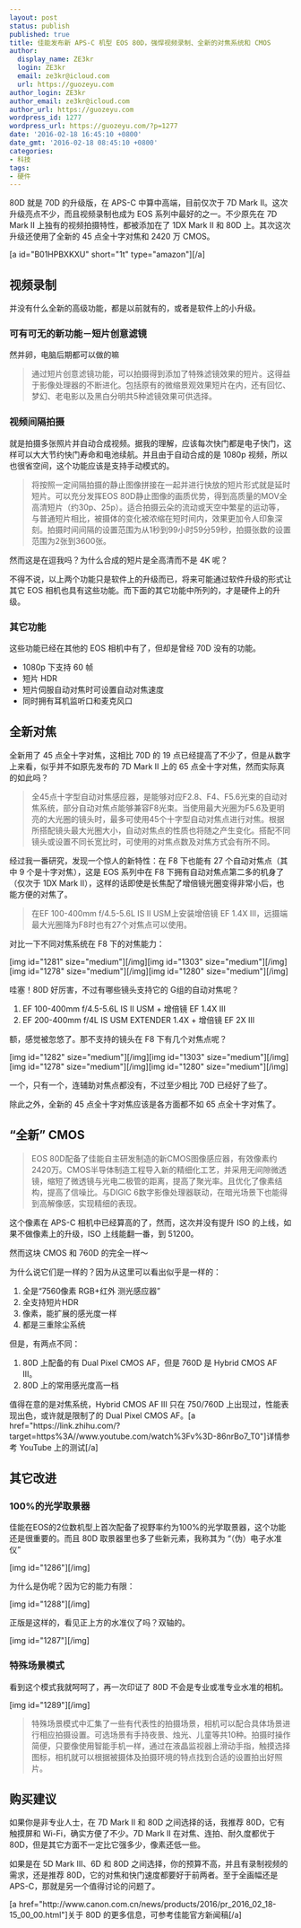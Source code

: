```yaml
---
layout: post
status: publish
published: true
title: 佳能发布新 APS-C 机型 EOS 80D，强悍视频录制、全新的对焦系统和 CMOS
author:
  display_name: ZE3kr
  login: ZE3kr
  email: ze3kr@icloud.com
  url: https://guozeyu.com
author_login: ZE3kr
author_email: ze3kr@icloud.com
author_url: https://guozeyu.com
wordpress_id: 1277
wordpress_url: https://guozeyu.com/?p=1277
date: '2016-02-18 16:45:10 +0800'
date_gmt: '2016-02-18 08:45:10 +0800'
categories:
- 科技
tags:
- 硬件
---
```

<p>80D 就是 70D 的升级版，在 APS-C 中算中高端，目前仅次于 7D Mark II。这次升级亮点不少，而且视频录制也成为 EOS 系列中最好的之一。不少原先在 7D Mark II 上独有的视频拍摄特性，都被添加在了 1DX Mark II 和 80D 上。其次这次升级还使用了全新的 45 点全十字对焦和 2420 万 CMOS。</p>
<p>[a id="B01HPBXKXU" short="1t" type="amazon"][/a]</p>
<h2>视频录制</h2>
<p>并没有什么全新的高级功能，都是以前就有的，或者是软件上的小升级。<!--more--></p>
<h3>可有可无的新功能－短片创意滤镜</h3>
<p>然并卵，电脑后期都可以做的嘛</p>
<blockquote><p>通过短片创意滤镜功能，可以拍摄得到添加了特殊滤镜效果的短片。这得益于影像处理器的不断进化。包括原有的微缩景观效果短片在内，还有回忆、梦幻、老电影以及黑白分明共5种滤镜效果可供选择。</p></blockquote>
<h3>视频间隔拍摄</h3>
<p>就是拍摄多张照片并自动合成视频。据我的理解，应该每次快门都是电子快门，这样可以大大节约快门寿命和电池续航。并且由于自动合成的是 1080p 视频，所以也很省空间，这个功能应该是支持手动模式的。</p>
<blockquote><p>将按照一定间隔拍摄的静止图像拼接在一起并进行快放的短片形式就是延时短片。可以充分发挥EOS 80D静止图像的画质优势，得到高质量的MOV全高清短片（约30p、25p）。适合拍摄云朵的流动或天空中繁星的运动等，与普通短片相比，被摄体的变化被浓缩在短时间内，效果更加令人印象深刻。拍摄时间间隔的设置范围为从1秒到99小时59分59秒，拍摄张数的设置范围为2张到3600张。</p></blockquote>
<p>然而这是在逗我吗？为什么合成的短片是全高清而不是 4K 呢？</p>
<p>不得不说，以上两个功能只是软件上的升级而已，将来可能通过软件升级的形式让其它 EOS 相机也具有这些功能。而下面的其它功能中所列的，才是硬件上的升级。</p>
<h3>其它功能</h3>
<p>这些功能已经在其他的 EOS 相机中有了，但却是曾经 70D 没有的功能。</p>
<ul>
<li>1080p 下支持 60 帧</li>
<li>短片 HDR</li>
<li>短片伺服自动对焦时可设置自动对焦速度</li>
<li>同时拥有耳机监听口和麦克风口</li>
</ul>
<h2>全新对焦</h2>
<p>全新用了 45 点全十字对焦，这相比 70D 的 19 点已经提高了不少了，但是从数字上来看，似乎并不如原先发布的 7D Mark II 上的 65 点全十字对焦，然而实际真的如此吗？</p>
<blockquote><p>全45点十字型自动对焦感应器，是能够对应F2.8、F4、F5.6光束的自动对焦系统，部分自动对焦点能够兼容F8光束。当使用最大光圈为F5.6及更明亮的大光圈的镜头时，最多可使用45个十字型自动对焦点进行对焦。根据所搭配镜头最大光圈大小，自动对焦点的性质也将随之产生变化。搭配不同镜头或设置不同长宽比时，可使用的对焦点数及对焦方式会有所不同。</p></blockquote>
<p>经过我一番研究，发现一个惊人的新特性：在 F8 下也能有 27 个自动对焦点（其中 9 个是十字对焦），这是 EOS 系列中在 F8 下拥有自动对焦点第二多的机身了（仅次于 1DX Mark II），这样的话即使是长焦配了增倍镜光圈变得非常小后，也能方便的对焦了。</p>
<blockquote><p>在EF 100-400mm f/4.5-5.6L IS II USM上安装增倍镜 EF 1.4X III，远摄端最大光圈降为F8时也有27个对焦点可以使用。</p></blockquote>
<p>对比一下不同对焦系统在 F8 下的对焦能力：</p>
<p>[img id="1281" size="medium"][/img][img id="1303" size="medium"][/img][img id="1278" size="medium"][/img][img id="1280" size="medium"][/img]</p>
<p>哇塞！80D 好厉害，不过有哪些镜头支持它的 G组的自动对焦呢？</p>
<ol>
<li>EF 100-400mm f/4.5-5.6L IS II USM + 增倍镜 EF 1.4X III</li>
<li>EF 200-400mm f/4L IS USM EXTENDER 1.4X + 增倍镜 EF 2X III</li>
</ol>
<p>额，感觉被忽悠了。那不支持的镜头在 F8 下有几个对焦点呢？</p>
<p>[img id="1282" size="medium"][/img][img id="1303" size="medium"][/img][img id="1278" size="medium"][/img][img id="1280" size="medium"][/img]</p>
<p>一个，只有一个，连辅助对焦点都没有，不过至少相比 70D 已经好了些了。</p>
<p>除此之外，全新的 45 点全十字对焦应该是各方面都不如 65 点全十字对焦了。</p>
<h2>“全新” CMOS</h2>
<blockquote><p>EOS 80D配备了佳能自主研发制造的新CMOS图像感应器，有效像素约2420万。CMOS半导体制造工程导入新的精细化工艺，并采用无间隙微透镜，缩短了微透镜与光电二极管的距离，提高了聚光率。且优化了像素结构，提高了信噪比。与DIGIC 6数字影像处理器联动，在暗光场景下也能得到高解像感，实现精细的表现。</p></blockquote>
<p>这个像素在 APS-C 相机中已经算高的了，然而，这次并没有提升 ISO 的上线，如果不做像素上的升级，ISO 上线能翻一番，到 51200。</p>
<p>然而这块 CMOS 和 760D 的完全一样～</p>
<p>为什么说它们是一样的？因为从这里可以看出似乎是一样的：</p>
<ol>
<li>全是“7560像素 RGB+红外 测光感应器”</li>
<li>全支持短片HDR</li>
<li>像素，能扩展的感光度一样</li>
<li>都是三重除尘系统</li>
</ol>
<p>但是，有两点不同：</p>
<ol>
<li>80D 上配备的有 Dual Pixel CMOS AF，但是 760D 是 Hybrid CMOS AF III。</li>
<li>80D 上的常用感光度高一档</li>
</ol>
<p>值得在意的是对焦系统，Hybrid CMOS AF III 只在 750/760D 上出现过，性能表现出色，或许就是限制了的 Dual Pixel CMOS AF。[a href="https://link.zhihu.com/?target=https%3A//www.youtube.com/watch%3Fv%3D-86nrBo7_T0"]详情参考 YouTube 上的测试[/a]</p>
<h2>其它改进</h2>
<h3>100%的光学取景器</h3>
<p>佳能在EOS的2位数机型上首次配备了视野率约为100%的光学取景器，这个功能还是很重要的。而且 80D 取景器里也多了些新元素，我称其为 “（伪）电子水准仪”</p>
<p>[img id="1286"][/img]</p>
<p>为什么是伪呢？因为它的能力有限：</p>
<p>[img id="1288"][/img]</p>
<p>正版是这样的，看见正上方的水准仪了吗？双轴的。</p>
<p>[img id="1287"][/img]</p>
<h3>特殊场景模式</h3>
<p>看到这个模式我就呵呵了，再一次印证了 80D 不会是专业或准专业水准的相机。</p>
<p>[img id="1289"][/img]</p>
<blockquote><p>特殊场景模式中汇集了一些有代表性的拍摄场景，相机可以配合具体场景进行相应拍摄设置。可选场景有手持夜景、烛光、儿童等共10种。拍摄时操作简便，只要像使用智能手机一样，通过在液晶监视器上滑动手指，触摸选择图标，相机就可以根据被摄体及拍摄环境的特点找到合适的设置拍出好照片。</p></blockquote>
<h2>购买建议</h2>
<p>如果你是非专业人士，在 7D Mark II 和 80D 之间选择的话，我推荐 80D，它有触摸屏和 Wi-Fi，确实方便了不少。7D Mark II 在对焦、连拍、耐久度都优于 80D，但是其它方面不一定比它强多少，像素还低一些。</p>
<p>如果是在 5D Mark III、6D 和 80D 之间选择，你的预算不高，并且有录制视频的需求，还是推荐 80D，它的对焦和快门速度都要好于前两者。至于全画幅还是 APS-C，那就是另一个值得讨论的问题了。</p>
<p>[a href="http://www.canon.com.cn/news/products/2016/pr_2016_02_18-15_00_00.html"]关于 80D 的更多信息，可参考佳能官方新闻稿[/a]</p>
